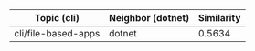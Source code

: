 | Topic (cli) | Neighbor (dotnet) | Similarity |
|-------------|-------------------|------------|
| cli/file-based-apps | dotnet | 0.5634 |
